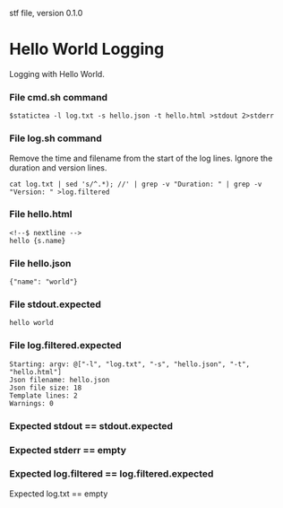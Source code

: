 stf file, version 0.1.0

# Hello World Logging

Logging with Hello World.

### File cmd.sh command

~~~
$statictea -l log.txt -s hello.json -t hello.html >stdout 2>stderr
~~~

### File log.sh command

Remove the time and filename from the start of the log lines.
Ignore the duration and version lines.

~~~
cat log.txt | sed 's/^.*); //' | grep -v "Duration: " | grep -v "Version: " >log.filtered
~~~

### File hello.html

~~~
<!--$ nextline -->
hello {s.name}
~~~

### File hello.json

~~~
{"name": "world"}
~~~

### File stdout.expected

~~~
hello world
~~~

### File log.filtered.expected

~~~
Starting: argv: @["-l", "log.txt", "-s", "hello.json", "-t", "hello.html"]
Json filename: hello.json
Json file size: 18
Template lines: 2
Warnings: 0
~~~

### Expected stdout == stdout.expected
### Expected stderr == empty
### Expected log.filtered == log.filtered.expected
Expected log.txt == empty
